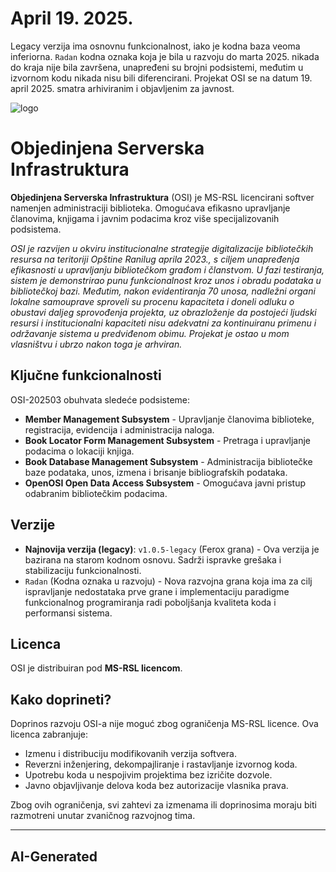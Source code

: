 # April 19. 2025.
Legacy verzija ima osnovnu funkcionalnost, iako je kodna baza veoma inferiorna. `Radan` kodna oznaka koja je bila u razvoju do marta 2025. nikada do kraja nije bila završena, unapređeni su brojni podsistemi, međutim u izvornom kodu nikada nisu bili diferencirani. Projekat OSI se na datum 19. april 2025. smatra arhiviranim i objavljenim za javnost. 

![logo](https://github.com/vukintoshalpha/OSI/blob/master/OSI/wwwroot/resources/logo-full-demo.svg?raw=true)
# Objedinjena Serverska Infrastruktura

**Objedinjena Serverska Infrastruktura** (OSI) je MS-RSL licencirani softver namenjen administraciji biblioteka. Omogućava efikasno upravljanje članovima, knjigama i javnim podacima kroz više specijalizovanih podsistema.

_OSI je razvijen u okviru institucionalne strategije digitalizacije bibliotečkih resursa na teritoriji Opštine Ranilug aprila 2023., s ciljem unapređenja efikasnosti u upravljanju bibliotečkom građom i članstvom. U fazi testiranja, sistem je demonstrirao punu funkcionalnost kroz unos i obradu podataka u bibliotečkoj bazi. Međutim, nakon evidentiranja 70 unosa, nadležni organi lokalne samouprave sproveli su procenu kapaciteta i doneli odluku o obustavi daljeg sprovođenja projekta, uz obrazloženje da postojeći ljudski resursi i institucionalni kapaciteti nisu adekvatni za kontinuiranu primenu i održavanje sistema u predviđenom obimu. Projekat je ostao u mom vlasništvu i ubrzo nakon toga je arhviran._

## Ključne funkcionalnosti

OSI-202503 obuhvata sledeće podsisteme:

- **Member Management Subsystem** - Upravljanje članovima biblioteke, registracija, evidencija i administracija naloga.
- **Book Locator Form Management Subsystem** - Pretraga i upravljanje podacima o lokaciji knjiga.
- **Book Database Management Subsystem** - Administracija bibliotečke baze podataka, unos, izmena i brisanje bibliografskih podataka.
- **OpenOSI Open Data Access Subsystem** - Omogućava javni pristup odabranim bibliotečkim podacima.

## Verzije

- **Najnovija verzija (legacy)**: `v1.0.5-legacy` (Ferox grana) - Ova verzija je bazirana na starom kodnom osnovu. Sadrži ispravke grešaka i stabilizaciju funkcionalnosti.
- `Radan` (Kodna oznaka u razvoju) - Nova razvojna grana koja ima za cilj ispravljanje nedostataka prve grane i implementaciju paradigme funkcionalnog programiranja radi poboljšanja kvaliteta koda i performansi sistema.

## Licenca

OSI je distribuiran pod **MS-RSL licencom**.

## Kako doprineti?

Doprinos razvoju OSI-a nije moguć zbog ograničenja MS-RSL licence. Ova licenca zabranjuje:

- Izmenu i distribuciju modifikovanih verzija softvera.
- Reverzni inženjering, dekompajliranje i rastavljanje izvornog koda.
- Upotrebu koda u nespojivim projektima bez izričite dozvole.
- Javno objavljivanje delova koda bez autorizacije vlasnika prava.

Zbog ovih ograničenja, svi zahtevi za izmenama ili doprinosima moraju biti razmotreni unutar zvaničnog razvojnog tima.

---
AI-Generated
---
